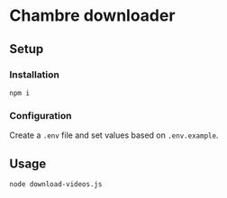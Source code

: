 # Chambre downloader

## Setup

### Installation

```
npm i
```

### Configuration

Create a `.env` file and set values based on `.env.example`.

## Usage

```
node download-videos.js
```
